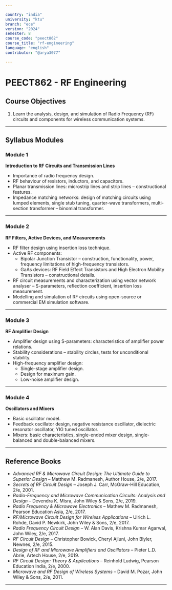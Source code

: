 ```yaml
---

country: "india"
university: "ktu"
branch: "ece"
version: "2024"
semester: 8
course_code: "peect862"
course_title: "rf-engineering"
language: "english"
contributor: "@arya3077"

---
```


# PEECT862 - RF Engineering

## Course Objectives

1. Learn the analysis, design, and simulation of Radio Frequency (RF) circuits and components for wireless communication systems.  

---

## Syllabus Modules

### Module 1
**Introduction to RF Circuits and Transmission Lines**  
- Importance of radio frequency design.  
- RF behaviour of resistors, inductors, and capacitors.  
- Planar transmission lines: microstrip lines and strip lines – constructional features.  
- Impedance matching networks: design of matching circuits using lumped elements, single stub tuning, quarter-wave transformers, multi-section transformer – binomial transformer.  

---

### Module 2
**RF Filters, Active Devices, and Measurements**  
- RF filter design using insertion loss technique.  
- Active RF components:  
  - Bipolar Junction Transistor – construction, functionality, power, frequency limitations of high-frequency transistors.  
  - GaAs devices: RF Field Effect Transistors and High Electron Mobility Transistors – constructional details.  
- RF circuit measurements and characterization using vector network analyser – S-parameters, reflection coefficient, insertion loss measurement.  
- Modelling and simulation of RF circuits using open-source or commercial EM simulation software.  

---

### Module 3
**RF Amplifier Design**  
- Amplifier design using S-parameters: characteristics of amplifier power relations.  
- Stability considerations – stability circles, tests for unconditional stability.  
- High-frequency amplifier design:  
  - Single-stage amplifier design.  
  - Design for maximum gain.  
  - Low-noise amplifier design.  

---

### Module 4
**Oscillators and Mixers**  
- Basic oscillator model.  
- Feedback oscillator design, negative resistance oscillator, dielectric resonator oscillator, YIG tuned oscillator.  
- Mixers: basic characteristics, single-ended mixer design, single-balanced and double-balanced mixers.  

---

## Reference Books

- *Advanced RF & Microwave Circuit Design: The Ultimate Guide to Superior Design* – Matthew M. Radmanesh, Author House, 2/e, 2017.  
- *Secrets of RF Circuit Design* – Joseph J. Carr, McGraw-Hill Education, 2/e, 2001.  
- *Radio-Frequency and Microwave Communication Circuits: Analysis and Design* – Devendra K. Misra, John Wiley & Sons, 2/e, 2019.  
- *Radio Frequency & Microwave Electronics* – Mathew M. Radmanesh, Pearson Education Asia, 2/e, 2017.  
- *RF/Microwave Circuit Design for Wireless Applications* – Ulrich L. Rohde, David P. Newkirk, John Wiley & Sons, 2/e, 2017.  
- *Radio Frequency Circuit Design* – W. Alan Davis, Krishna Kumar Agarwal, John Wiley, 2/e, 2017.  
- *RF Circuit Design* – Christopher Bowick, Cheryl Ajluni, John Blyler, Newnes, 2/e, 2015.  
- *Design of RF and Microwave Amplifiers and Oscillators* – Pieter L.D. Abrie, Artech House, 2/e, 2019.  
- *RF Circuit Design: Theory & Applications* – Reinhold Ludwig, Pearson Education India, 2/e, 2000.  
- *Microwave and RF Design of Wireless Systems* – David M. Pozar, John Wiley & Sons, 2/e, 2011.  

---
